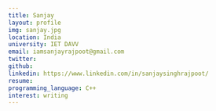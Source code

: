 ```yaml
---
title: Sanjay
layout: profile
img: sanjay.jpg
location: India
university: IET DAVV
email: iamsanjayrajpoot@gmail.com
twitter:
github:
linkedin: https://www.linkedin.com/in/sanjaysinghrajpoot/
resume:
programming_language: C++
interest: writing
---
```


